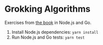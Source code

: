 # Grokking Algorithms

Exercises from [the book](https://amzn.to/29rVyHf) in Node.js and Go.

1. Install Node.js dependencies: `yarn install`
2. Run Node.js and Go tests: `yarn test`
